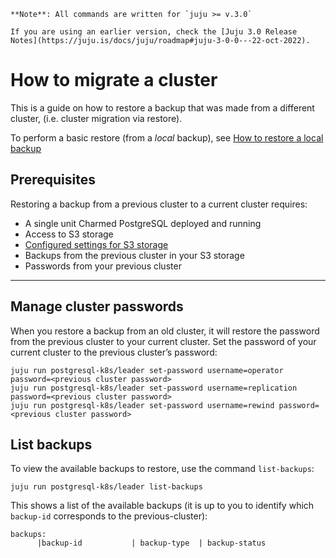


```{note}
**Note**: All commands are written for `juju >= v.3.0`

If you are using an earlier version, check the [Juju 3.0 Release Notes](https://juju.is/docs/juju/roadmap#juju-3-0-0---22-oct-2022).
```

# How to migrate a cluster

This is a guide on how to restore a backup that was made from a different cluster, (i.e. cluster migration via restore). 

To perform a basic restore (from a *local* backup), see [How to restore a local backup](/)

## Prerequisites
Restoring a backup from a previous cluster to a current cluster requires:
- A single unit Charmed PostgreSQL deployed and running
- Access to S3 storage
- [Configured settings for S3 storage](/)
- Backups from the previous cluster in your S3 storage
- Passwords from your previous cluster

---

## Manage cluster passwords
When you restore a backup from an old cluster, it will restore the password from the previous cluster to your current cluster. Set the password of your current cluster to the previous cluster’s password:
```text
juju run postgresql-k8s/leader set-password username=operator password=<previous cluster password>
juju run postgresql-k8s/leader set-password username=replication password=<previous cluster password> 
juju run postgresql-k8s/leader set-password username=rewind password=<previous cluster password>
```
## List backups
To view the available backups to restore, use the command `list-backups`:
```text
juju run postgresql-k8s/leader list-backups
```
This shows a list of the available backups (it is up to you to identify which `backup-id` corresponds to the previous-cluster):
```text
backups: 
      |backup-id           | backup-type  | backup-status
